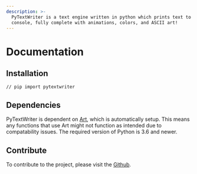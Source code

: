 ```yaml
---
description: >-
  PyTextWriter is a text engine written in python which prints text to the
  console, fully complete with animations, colors, and ASCII art!
---
```


# Documentation

## Installation

```
// pip import pytextwriter 
```

## Dependencies

PyTextWriter is dependent on [Art](https://github.com/sepandhaghighi/art), which is automatically setup. This means any functions that use Art might not function as intended due to compatability issues. The required version of Python is 3.6 and newer.&#x20;

## Contribute

To contribute to the project, please visit the [Github](https://github.com/Ollielab/PyTextWriter).
